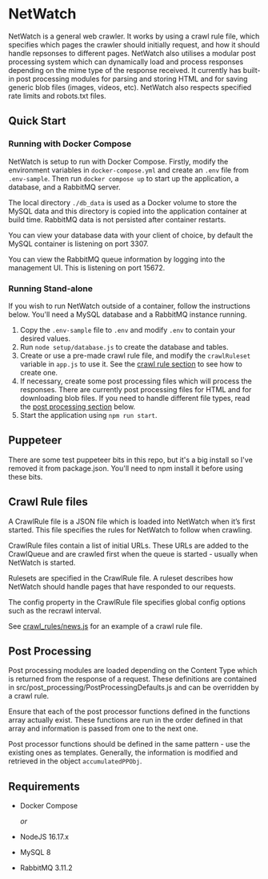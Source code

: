 # NetWatch

NetWatch is a general web crawler. It works by using a crawl rule file, which specifies which pages the crawler should initially request, and how it should handle repsonses to different pages. NetWatch also utilises a modular post processing system which can dynamically load and process responses depending on the mime type of the response received. It currently has built-in post processing modules for parsing and storing HTML and for saving generic blob files (images, videos, etc). NetWatch also respects specified rate limits and robots.txt files.

## Quick Start

### Running with Docker Compose

NetWatch is setup to run with Docker Compose. Firstly, modify the environment variables in `docker-compose.yml` and create an `.env` file from `.env-sample`. Then run `docker compose up` to start up the application, a database, and a RabbitMQ server.

The local directory `./db_data` is used as a Docker volume to store the MySQL data and this directory is copied into the application container at build time. RabbitMQ data is not persisted after container restarts.

You can view your database data with your client of choice, by default the MySQL container is listening on port 3307.

You can view the RabbitMQ queue information by logging into the management UI. This is listening on port 15672.

### Running Stand-alone

If you wish to run NetWatch outside of a container, follow the instructions below. You'll need a MySQL database and a RabbitMQ instance running.

1. Copy the `.env-sample` file to `.env` and modify `.env` to contain your desired values.
2. Run `node setup/database.js` to create the database and tables.
3. Create or use a pre-made crawl rule file, and modify the `crawlRuleset` variable in `app.js` to use it. See the [crawl rule section](#crawl-rule-files) to see how to create one.
4. If necessary, create some post processing files which will process the responses. There are currently post processing files for HTML and for downloading blob files. If you need to handle different file types, read the [post processing section](#post-processing) below.
5. Start the application using `npm run start`.

## Puppeteer

There are some test puppeteer bits in this repo, but it's a big install so I've removed it from package.json. You'll need to npm install it before using these bits.

## Crawl Rule files

A CrawlRule file is a JSON file which is loaded into NetWatch when it’s first started. This file specifies the rules for NetWatch to follow when crawling.

CrawlRule files contain a list of initial URLs. These URLs are added to the CrawlQueue and are crawled first when the queue is started - usually when NetWatch is started.

Rulesets are specified in the CrawlRule file. A ruleset describes how NetWatch should handle pages that have responded to our requests.

The config property in the CrawlRule file specifies global config options such as the recrawl interval.

See [crawl_rules/news.js](crawl_rules/news.js) for an example of a crawl rule file.

## Post Processing

Post processing modules are loaded depending on the Content Type which is returned from the response of a request. These definitions are contained in src/post_processing/PostProcessingDefaults.js and can be overridden by a crawl rule.

Ensure that each of the post processor functions defined in the functions array actually exist. These functions are run in the order defined in that array and information is passed from one to the next one.

Post processor functions should be defined in the same pattern - use the existing ones as templates. Generally, the information is modified and retrieved in the object `accumulatedPPObj`.

## Requirements

- Docker Compose

  _or_

- NodeJS 16.17.x
- MySQL 8
- RabbitMQ 3.11.2
